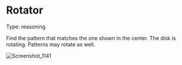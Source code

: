 # Rotator

Type: reasoning

Find the pattern that matches the one shown in the center. The disk is rotating. Patterns may rotate as well.

![Screenshot_1141](https://user-images.githubusercontent.com/77992132/209404346-b286dc25-47b2-45b4-8f4b-178d0f617aae.png)


